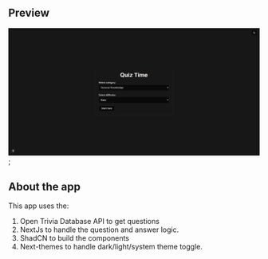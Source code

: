 ## Preview

![trivia app using the open tdb api](preview.png);

## About the app

This app uses the:
1. Open Trivia Database API to get questions
2. NextJs to handle the question and answer logic.
3. ShadCN to build the components
4. Next-themes to handle dark/light/system theme toggle.
